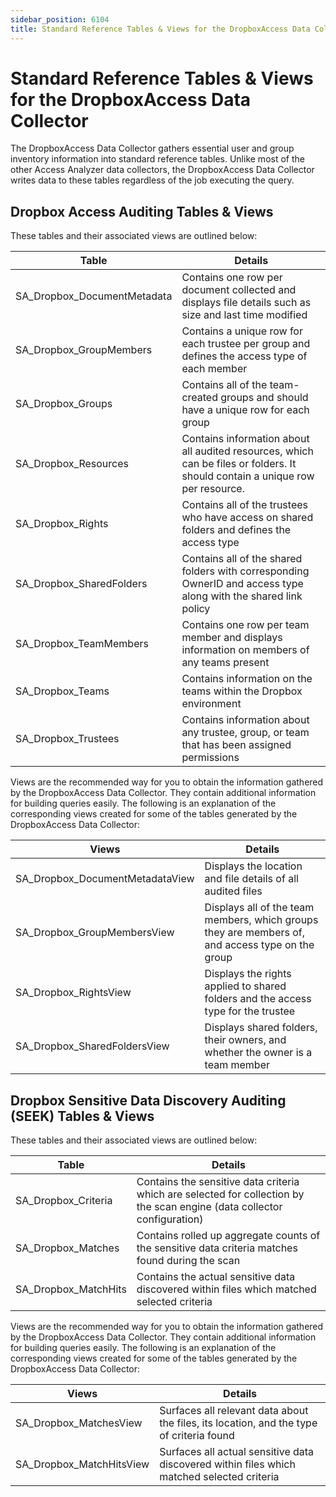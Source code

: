 ```yaml
---
sidebar_position: 6104
title: Standard Reference Tables & Views for the DropboxAccess Data Collector
---
```


# Standard Reference Tables & Views for the DropboxAccess Data Collector

The DropboxAccess Data Collector gathers essential user and group inventory information into standard reference tables. Unlike most of the other Access Analyzer data collectors, the DropboxAccess Data Collector writes data to these tables regardless of the job executing the query.

## Dropbox Access Auditing Tables & Views

These tables and their associated views are outlined below:

| Table | Details |
| --- | --- |
| SA\_Dropbox\_DocumentMetadata | Contains one row per document collected and displays file details such as size and last time modified |
| SA\_Dropbox\_GroupMembers | Contains a unique row for each trustee per group and defines the access type of each member |
| SA\_Dropbox\_Groups | Contains all of the team-created groups and should have a unique row for each group |
| SA\_Dropbox\_Resources | Contains information about all audited resources, which can be files or folders. It should contain a unique row per resource. |
| SA\_Dropbox\_Rights | Contains all of the trustees who have access on shared folders and defines the access type |
| SA\_Dropbox\_SharedFolders | Contains all of the shared folders with corresponding OwnerID and access type along with the shared link policy |
| SA\_Dropbox\_TeamMembers | Contains one row per team member and displays information on members of any teams present |
| SA\_Dropbox\_Teams | Contains information on the teams within the Dropbox environment |
| SA\_Dropbox\_Trustees | Contains information about any trustee, group, or team that has been assigned permissions |

Views are the recommended way for you to obtain the information gathered by the DropboxAccess Data Collector. They contain additional information for building queries easily. The following is an explanation of the corresponding views created for some of the tables generated by the DropboxAccess Data Collector:

| Views | Details |
| --- | --- |
| SA\_Dropbox\_DocumentMetadataView | Displays the location and file details of all audited files |
| SA\_Dropbox\_GroupMembersView | Displays all of the team members, which groups they are members of, and access type on the group |
| SA\_Dropbox\_RightsView | Displays the rights applied to shared folders and the access type for the trustee |
| SA\_Dropbox\_SharedFoldersView | Displays shared folders, their owners, and whether the owner is a team member |

## Dropbox Sensitive Data Discovery Auditing (SEEK) Tables & Views

These tables and their associated views are outlined below:

| Table | Details |
| --- | --- |
| SA\_Dropbox\_Criteria | Contains the sensitive data criteria which are selected for collection by the scan engine (data collector configuration) |
| SA\_Dropbox\_Matches | Contains rolled up aggregate counts of the sensitive data criteria matches found during the scan |
| SA\_Dropbox\_MatchHits | Contains the actual sensitive data discovered within files which matched selected criteria |

Views are the recommended way for you to obtain the information gathered by the DropboxAccess Data Collector. They contain additional information for building queries easily. The following is an explanation of the corresponding views created for some of the tables generated by the DropboxAccess Data Collector:

| Views | Details |
| --- | --- |
| SA\_Dropbox\_MatchesView | Surfaces all relevant data about the files, its location, and the type of criteria found |
| SA\_Dropbox\_MatchHitsView | Surfaces all actual sensitive data discovered within files which matched selected criteria |